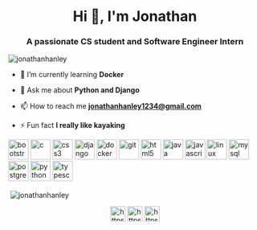 <h1 align="center">Hi 👋, I'm Jonathan</h1>
<h3 align="center">A passionate CS student and Software Engineer Intern</h3>

<p align="left"> <img src="https://komarev.com/ghpvc/?username=jonathanhanley" alt="jonathanhanley" /> </p>

- 🌱 I’m currently learning **Docker**

- 💬 Ask me about **Python and Django**

- 📫 How to reach me **jonathanhanley1234@gmail.com**

- ⚡ Fun fact **I really like kayaking**

<p align="left"><img src="https://devicons.github.io/devicon/devicon.git/icons/bootstrap/bootstrap-plain.svg" alt="bootstrap" width="40" height="40"/> <img src="https://devicons.github.io/devicon/devicon.git/icons/c/c-original.svg" alt="c" width="40" height="40"/> <img src="https://devicons.github.io/devicon/devicon.git/icons/css3/css3-original-wordmark.svg" alt="css3" width="40" height="40"/> <img src="https://devicons.github.io/devicon/devicon.git/icons/django/django-original.svg" alt="django" width="40" height="40"/> <img src="https://devicons.github.io/devicon/devicon.git/icons/docker/docker-original-wordmark.svg" alt="docker" width="40" height="40"/> <img src="https://www.vectorlogo.zone/logos/git-scm/git-scm-icon.svg" alt="git" width="40" height="40"/> <img src="https://devicons.github.io/devicon/devicon.git/icons/html5/html5-original-wordmark.svg" alt="html5" width="40" height="40"/> <img src="https://devicons.github.io/devicon/devicon.git/icons/java/java-original-wordmark.svg" alt="java" width="40" height="40"/> <img src="https://devicons.github.io/devicon/devicon.git/icons/javascript/javascript-original.svg" alt="javascript" width="40" height="40"/> <img src="https://devicons.github.io/devicon/devicon.git/icons/linux/linux-original.svg" alt="linux" width="40" height="40"/> <img src="https://devicons.github.io/devicon/devicon.git/icons/mysql/mysql-original-wordmark.svg" alt="mysql" width="40" height="40"/> <img src="https://devicons.github.io/devicon/devicon.git/icons/postgresql/postgresql-original-wordmark.svg" alt="postgresql" width="40" height="40"/> <img src="https://devicons.github.io/devicon/devicon.git/icons/python/python-original.svg" alt="python" width="40" height="40"/> <img src="https://devicons.github.io/devicon/devicon.git/icons/typescript/typescript-original.svg" alt="typescript" width="40" height="40"/></p><p>&nbsp;<img align="center" src="https://github-readme-stats.vercel.app/api?username=jonathanhanley&show_icons=true" alt="jonathanhanley" /></p>

<p align="center">
<a href="https://twitter.com/https://twitter.com/jonathanhanley7" target="blank"><img align="center" src="https://cdn.jsdelivr.net/npm/simple-icons@3.0.1/icons/twitter.svg" alt="https://twitter.com/jonathanhanley7" height="30" width="30" /></a>
<a href="https://linkedin.com/in/https://www.linkedin.com/in/jonathan-hanley-ireland/" target="blank"><img align="center" src="https://cdn.jsdelivr.net/npm/simple-icons@3.0.1/icons/linkedin.svg" alt="https://www.linkedin.com/in/jonathan-hanley-ireland/" height="30" width="30" /></a>
<a href="https://stackoverflow.com/users/https://stackoverflow.com/users/7131676/jonny" target="blank"><img align="center" src="https://cdn.jsdelivr.net/npm/simple-icons@3.0.1/icons/stackoverflow.svg" alt="https://stackoverflow.com/users/7131676/jonny" height="30" width="30" /></a>
</p>
